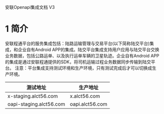 安联Openapi集成文档 V3
# 1 简介

安联程通平台的服务集成包括：陆路运输管理与交易平台(以下简称陆交平台)集成，和企业自有Android APP的集成。陆交平台集成支持用户应用与陆交平台交换业务数据，包括公路运单、以及执行运单车辆的卫星轨迹。企业自有Android APP的集成是通过安联程通提供的SDK，将司机运输过程业务数据同步传输到陆交平台。
注意：平台集成支持测试环境和生产环境，只有测试完成后才可以切换成生产环境。


| 测试地址 | 生产地址 |
| ------------- |-------------| 
| x-staging.alct56.com | x.alct56.com |
| oapi-staging.alct56.com | oapi.alct56.com |
